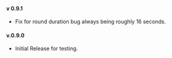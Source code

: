 #### v 0.9.1
- Fix for round duration bug always being roughly 16 seconds.

#### v.0.9.0
- Initial Release for testing.


